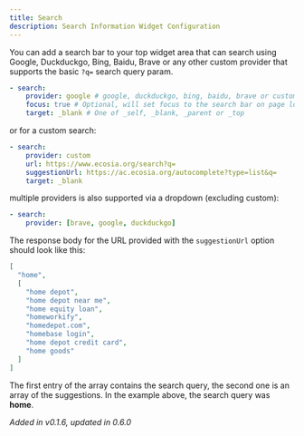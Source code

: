 ```yaml
---
title: Search
description: Search Information Widget Configuration
---
```


You can add a search bar to your top widget area that can search using Google, Duckduckgo, Bing, Baidu, Brave or any other custom provider that supports the basic `?q=` search query param.

```yaml
- search:
    provider: google # google, duckduckgo, bing, baidu, brave or custom
    focus: true # Optional, will set focus to the search bar on page load
    target: _blank # One of _self, _blank, _parent or _top
```

or for a custom search:

```yaml
- search:
    provider: custom
    url: https://www.ecosia.org/search?q=
    suggestionUrl: https://ac.ecosia.org/autocomplete?type=list&q=
    target: _blank
```

multiple providers is also supported via a dropdown (excluding custom):

```yaml
- search:
    provider: [brave, google, duckduckgo]
```

The response body for the URL provided with the `suggestionUrl` option should look like this:

```json
[
  "home",
  [
    "home depot",
    "home depot near me",
    "home equity loan",
    "homeworkify",
    "homedepot.com",
    "homebase login",
    "home depot credit card",
    "home goods"
  ]
]
```

The first entry of the array contains the search query, the second one is an array of the suggestions.
In the example above, the search query was **home**.

_Added in v0.1.6, updated in 0.6.0_
